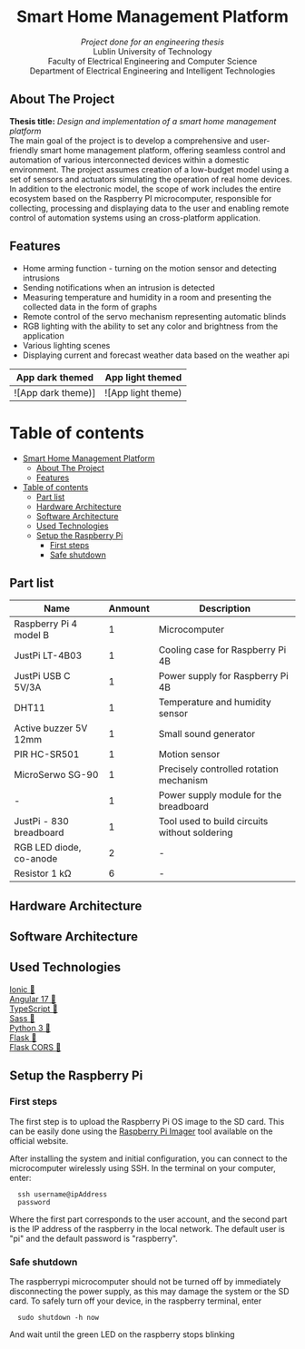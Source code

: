<div align="center">
  
# Smart Home Management Platform

  <p align="center">
    <i>Project done for an engineering thesis</i> <br/>
    Lublin University of Technology <br/>
    Faculty of Electrical Engineering and Computer Science <br/>
    Department of Electrical Engineering and Intelligent Technologies
    <br />
  </p>
</div>


## About The Project

**Thesis title:** <i>Design and implementation of a smart home management platform</i> <br/>
The main goal of the project is to develop a comprehensive and user-friendly smart home management platform, offering seamless control and automation of various interconnected devices within a domestic environment. The project assumes creation of a low-budget model using a set of sensors and actuators simulating the operation of real home devices. In addition to the electronic model, the scope of work includes the entire ecosystem based on the Raspberry PI microcomputer, responsible for collecting, processing and displaying data to the user and enabling remote control of automation systems using an cross-platform application.


## Features
- Home arming function - turning on the motion sensor and detecting intrusions
- Sending notifications when an intrusion is detected
- Measuring temperature and humidity in a room and presenting the collected data in the form of graphs
- Remote control of the servo mechanism representing automatic blinds
- RGB lighting with the ability to set any color and brightness from the application
- Various lighting scenes
- Displaying current and forecast weather data based on the weather api


| App dark themed  | App light themed |
| ------------- | ------------- |
| ![App dark theme)] | ![App light theme)

# Table of contents

- [Smart Home Management Platform](#smart-home-management-platform)
  - [About The Project](#about-the-project)
  - [Features](#features)
- [Table of contents](#table-of-contents)
  - [Part list](#part-list)
  - [Hardware Architecture](#hardware-architecture)
  - [Software Architecture](#software-architecture)
  - [Used Technologies](#used-technologies)
  - [Setup the Raspberry Pi](#setup-the-raspberry-pi)
    - [First steps](#first-steps)
    - [Safe shutdown](#safe-shutdown)


<a name="part-list"></a>
## Part list

| Name  | Anmount | Description |
| ------------- | ------------- | ------------- |
| Raspberry Pi 4 model B | 1 | Microcomputer |
| JustPi LT-4B03 | 1 | Cooling case for Raspberry Pi 4B  |
| JustPi USB C 5V/3A  | 1 | Power supply for Raspberry Pi 4B  |
| DHT11 | 1 | Temperature and humidity sensor |
| Active buzzer 5V 12mm | 1 | Small sound generator |
| PIR HC-SR501 | 1 | Motion sensor  |
| MicroSerwo SG-90 | 1 | Precisely controlled rotation mechanism |
| - | 1 | Power supply module for the breadboard |
| JustPi - 830 breadboard | 1 | Tool used to build circuits without soldering |
| RGB LED diode, co-anode | 2 | - |
| Resistor 1 kΩ  | 6 | - |

<a name="hardware-architecture"></a>
## Hardware Architecture

<a name="software-architecture"></a>
## Software Architecture

<a name="used-technologies"></a>
## Used Technologies

[Ionic 🔗](https://ionicframework.com)<br>
[Angular 17 🔗](https://angular.dev)<br>
[TypeScript 🔗](https://typescriptlang.org)<br>
[Sass 🔗](https://sass-lang.com)<br>
[Python 3 🔗](https://www.python.org)<br>
[Flask 🔗](https://flask.palletsprojects.com/en/3.0.x/)<br>
[Flask CORS 🔗](https://flask-cors.readthedocs.io/en/latest/)<br>
<!-- 
[Docker 🔗]()<br>
Node.js min v18.13 !!!
[🔗]()<br>
… -->


<a name="raspi"></a>
## Setup the Raspberry Pi

### First steps
The first step is to upload the Raspberry  Pi OS image to the SD card. This can be easily done using the [Raspberry Pi Imager](https://www.raspberrypi.com/software/) tool available on the official website.

After installing the system and initial configuration, you can connect to the microcomputer wirelessly using SSH. In the terminal on your computer, enter:

```
  ssh username@ipAddress
  password
```
Where the first part corresponds to the user account, and the second part is the IP address of the raspberry in the local network. The default user is "pi" and the default password is "raspberry".

### Safe shutdown
The raspberrypi microcomputer should not be turned off by immediately disconnecting the power supply, as this may damage the system or the SD card. To safely turn off your device, in the raspberry terminal, enter
```
  sudo shutdown -h now
```
And wait until the green LED on the raspberry stops blinking




